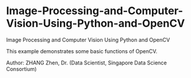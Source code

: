 # Image-Processing-and-Computer-Vision-Using-Python-and-OpenCV
Image Processing and Computer Vision Using Python and OpenCV

This example demonstrates some basic functions of OpenCV.

Author: ZHANG Zhen, Dr. (Data Scientist, Singapore Data Science Consortium)
